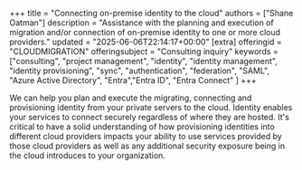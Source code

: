 +++
title = "Connecting on-premise identity to the cloud"
authors = ["Shane Oatman"]
description = "Assistance with the planning and execution of migration and/or connection of on-premise identity to one or more cloud providers."
updated = "2025-06-06T22:14:17+00:00"
[extra]
offeringid = "CLOUDMIGRATION"
offeringsubject = "Consulting inquiry"
keywords = ["consulting", "project management", "identity", "identity management", "identity provisioning", "sync", "authentication", "federation", "SAML", "Azure Active Directory", "Entra","Entra ID", "Entra Connect" ]
+++

We can help you plan and execute the migrating, connecting and provisioning identity from your private servers to the cloud.  Identity enables your services to connect securely regardless of where they are hosted.  It's critical to have a solid understanding of how provisioning identities into different cloud providers impacts your ability to use services provided by those cloud providers as well as any additional security exposure being in the cloud introduces to your organization.
